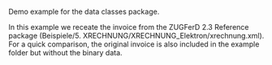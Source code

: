 Demo example for the data classes package.

In this example we receate the invoice from the ZUGFerD 2.3 Reference package (Beispiele/5. XRECHNUNG/XRECHNUNG_Elektron/xrechnung.xml). 
For a quick comparison, the original invoice is also included in the example folder but without the binary data.
